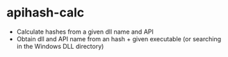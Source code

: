 # apihash-calc
 - Calculate hashes from a given dll name and API
 - Obtain dll and API name from an hash + given executable (or searching in the Windows DLL directory) 
